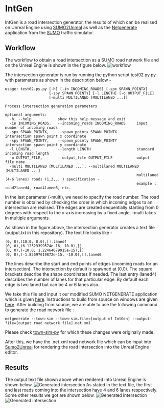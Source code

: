 # IntGen

IntGen is a road intersection generator, the results of which can be realised on Unreal Engine using [SUMO2Unreal](https://github.com/AugmentedDesignLab/Sumo2Unreal) as well as  the [Netgenerate](https://sumo.dlr.de/userdoc/NETGENERATE.html) application from the [SUMO](https://sumo.dlr.de/userdoc/Sumo_at_a_Glance.html) traffic simulator.

## Workflow

The workflow to obtain a road intersection as a SUMO road network file and on the Unreal Engine is shown in the figure below. ![workflow](https://github.com/ishaan95/intgen/blob/master/workflow_diagram.png "Workflow")

The intersection generator is run by running the python script test02.py.py with parameters as shown in the description below - 
```
usage: test02.py.py [-h] [-in INCOMING_ROADS] [-spx SPAWN_POINTX]
                    [-spy SPAWN_POINTY] [-l LENGTH] [-o OUTPUT_FILE]
                    [-multi MULTILANED [MULTILANED ...]]

Process intersection generation parameters

optional arguments:
  -h, --help            show this help message and exit
  -in INCOMING_ROADS,   --incoming_roads INCOMING_ROADS     input number of incoming roads
  -spx SPAWN_POINTX,    --spawn_pointx SPAWN_POINTX         intersection spawn point x coordinate
  -spy SPAWN_POINTY,    --spawn_pointy SPAWN_POINTY         intersection spawn point y coordinate
  -l LENGTH,            --length LENGTH                     standard incoming road length
  -o OUTPUT_FILE,       --output_file OUTPUT_FILE           output file name
  -multi MULTILANED [MULTILANED ...], --multilaned MULTILANED [MULTILANED ...]
                                                            multilaned (4-6 lanes) roads (1,2,...) specification -
                                                            example : road2laned4, road4laned6, etc.
```
In the last parameter (-multi), we need to specify the road number. The road number is obtained by checking the order in which incoming edges to an intersection are realised. The edges are created sequentially starting from 0 degrees with respect to the x-axis increasing by a fixed angle. -multi takes in multiple arguments.   

As shown in the figure above, the intersection generator creates a text file (output.txt in this repository). The text file looks like - 
```
(0, 0),(10.0, 0.0),[],laned4
(0, 0),(6.12323399574e-16, 10.0),[]
(0, 0),(-10.0, 1.22464679915e-15),[]
(0, 0),(-1.83697019872e-15, -10.0),[],laned6
```

The lines describe the start and end points of edges (incoming roads for an intersection). The intersection by default is spawned at (0,0). The square brackets describe the shape coordinates if needed. The last entry (laned4) describes the number of lanes for that particular edge. By default each edge is two laned but can be 4 or 6 lanes also.  

We take this file and input it our modified SUMO NETGENERATE application which is given [here](https://github.com/julinas/sumo-mirror). Instructions to build from source on windows are given [here](https://sumo.dlr.de/wiki/Installing/Windows_Build). After building from source, we are able to use the following command to generate the road network file :  
```
netgenerate --town-sim --town-sim.file=[output of IntGen] --output-file=[output road network file].net.xml

```
Please check [town-sim-py](https://github.com/AugmentedDesignLab/town-sim-py) for which these changes were originally made.

After this, we have the .net.xml road network file which can be input into [Sumo2Unreal](https://github.com/AugmentedDesignLab/Sumo2Unreal) for rendering the road intersection into the Unreal Engine editor.

## Results
The output text file shown above when rendered into Unreal Engine is shown below. ![Generated intersection](https://github.com/ishaan95/intgen/blob/master/generated-intersection-variable-lanes.png "Generated Intersection") 
As stated in the text file, the first and last roads coming into the intersection have 4 and 6 lanes respectively. Some other results we got are shown below. ![Generated intersection](https://github.com/ishaan95/intgen/blob/master/six-way-intersection-major-minor.png "Generated Intersection")
![Generated intersection](https://github.com/ishaan95/intgen/blob/master/three-way-intersection-major-minor.png "Generated Intersection")




